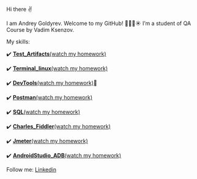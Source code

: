 Hi there ✌️

I am Andrey Goldyrev. Welcome to my GitHub! 🌴🌴🌴☀️
I’m a student of QA Course by Vadim Ksenzov.

My skills:

✔️ [**Test_Artifacts**(watch my homework)](https://github.com/tecillo/A_Goldyrev_QA_Vadim_Courses/tree/main/Test%20artifacts)

✔️ [**Terminal_linux**(watch my homework)](https://github.com/tecillo/A_Goldyrev_QA_Vadim_Courses/blob/main/Terminal_Github/01_HW_terminal.MD)

✔️ [**DevTools**(watch my homework)](https://drive.google.com/file/d/1H988T7u7PNeKgHCMLydOIVApIOg2AVee/view?usp=sharing)🎥

✔️ [**Postman**(watch my homework)](https://github.com/tecillo/A_Goldyrev_QA_Vadim_Courses/tree/main/Postman)

✔️ [**SQL**(watch my homework)](https://github.com/tecillo/A_Goldyrev_QA_Vadim_Courses/tree/main/SQL)

✔️ [**Charles_Fiddler**(watch my homework)](https://github.com/tecillo/A_Goldyrev_QA_Vadim_Courses/tree/main/Charles_Fiddler)

✔️ [**Jmeter**(watch my homework)](https://github.com/tecillo/A_Goldyrev_QA_Vadim_Courses/tree/main/Jmeter)

✔️ [**AndroidStudio_ADB**(watch my homework)](https://github.com/tecillo/A_Goldyrev_QA_Vadim_Courses/blob/main/ADB/01_HW_adb.MD)


Follow me: [Linkedin](www.linkedin.com/in/andrey-goldyrev)
